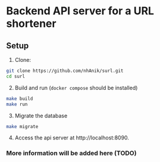 # Backend API server for a URL shortener

## Setup

1. Clone:
```bash
git clone https://github.com/nhAnik/surl.git
cd surl
```
2. Build and run (`docker compose` should be installed)
```bash
make build
make run
```
3. Migrate the database
```bash
make migrate
```
4. Access the api server at http://localhost:8090.

### More information will be added here (TODO)
